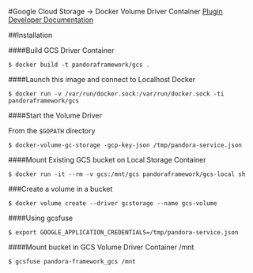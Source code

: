 #Google Cloud Storage -> Docker Volume Driver Container
[Plugin Developer Documentation](https://github.com/craimbert/docker-volume-gc-storage/blob/master/README.md)

##Installation
      
####Build GCS Driver Container
    
    $ docker build -t pandoraframework/gcs .
    
####Launch this image and connect to Localhost Docker

    $ docker run -v /var/run/docker.sock:/var/run/docker.sock -ti pandoraframework/gcs
   
####Start the Volume Driver

From the `$GOPATH` directory

    $ docker-volume-gc-storage -gcp-key-json /tmp/pandora-service.json   
   
####Mount Existing GCS bucket on Local Storage Container

    $ docker run -it --rm -v gcs:/mnt/gcs pandoraframework/gcs-local sh
         
###Create a volume in a bucket

    $ docker volume create --driver gcstorage --name gcs-volume       
    
####Using gcsfuse
    
    $ export GOOGLE_APPLICATION_CREDENTIALS=/tmp/pandora-service.json
    
####Mount bucket in GCS Volume Driver Container /mnt
    
    $ gcsfuse pandora-framework_gcs /mnt            